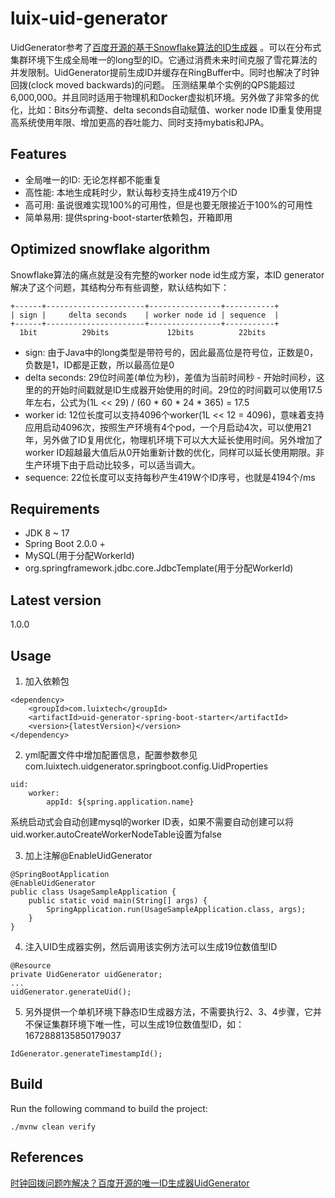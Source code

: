 # luix-uid-generator
UidGenerator参考了[百度开源的基于Snowflake算法的ID生成器](https://github.com/baidu/uid-generator)
。可以在分布式集群环境下生成全局唯一的long型的ID。它通过消费未来时间克服了雪花算法的并发限制。UidGenerator提前生成ID并缓存在RingBuffer中。同时也解决了时钟回拨(clock moved backwards)的问题。
压测结果单个实例的QPS能超过6,000,000。并且同时适用于物理机和Docker虚拟机环境。另外做了非常多的优化，比如：Bits分布调整、delta seconds自动赋值、worker node ID重复使用提高系统使用年限、增加更高的吞吐能力、同时支持mybatis和JPA。

## Features
* 全局唯一的ID: 无论怎样都不能重复
* 高性能: 本地生成耗时少，默认每秒支持生成419万个ID
* 高可用: 虽说很难实现100%的可用性，但是也要无限接近于100%的可用性
* 简单易用: 提供spring-boot-starter依赖包，开箱即用

## Optimized snowflake algorithm
Snowflake算法的痛点就是没有完整的worker node id生成方案，本ID generator解决了这个问题，其结构分布有些调整，默认结构如下：
```
+------+----------------------+----------------+-----------+
| sign |     delta seconds    | worker node id | sequence  |
+------+----------------------+----------------+-----------+
  1bit          29bits             12bits          22bits
```
* sign: 由于Java中的long类型是带符号的，因此最高位是符号位，正数是0，负数是1，ID都是正数，所以最高位是0
* delta seconds: 29位时间差(单位为秒)，差值为当前时间秒 - 开始时间秒，这里的的开始时间戳就是ID生成器开始使用的时间。29位的时间戳可以使用17.5年左右，公式为(1L << 29) / (60 * 60 * 24 * 365) = 17.5
* worker id: 12位长度可以支持4096个worker(1L << 12 = 4096)，意味着支持应用启动4096次，按照生产环境有4个pod，一个月启动4次，可以使用21年，另外做了ID复用优化，物理机环境下可以大大延长使用时间。另外增加了worker ID超越最大值后从0开始重新计数的优化，同样可以延长使用期限。非生产环境下由于启动比较多，可以适当调大。
* sequence: 22位长度可以支持每秒产生419W个ID序号，也就是4194个/ms

## Requirements
* JDK 8 ~ 17
* Spring Boot 2.0.0 +
* MySQL(用于分配WorkerId)
* org.springframework.jdbc.core.JdbcTemplate(用于分配WorkerId)

## Latest version
1.0.0

## Usage

1. 加入依赖包
```
<dependency>
    <groupId>com.luixtech</groupId>
    <artifactId>uid-generator-spring-boot-starter</artifactId>
    <version>{latestVersion}</version>
</dependency>
```
2. yml配置文件中增加配置信息，配置参数参见com.luixtech.uidgenerator.springboot.config.UidProperties
```
uid:
    worker:
        appId: ${spring.application.name}
```
系统启动式会自动创建mysql的worker ID表，如果不需要自动创建可以将uid.worker.autoCreateWorkerNodeTable设置为false

3. 加上注解@EnableUidGenerator
```
@SpringBootApplication
@EnableUidGenerator
public class UsageSampleApplication {
    public static void main(String[] args) {
        SpringApplication.run(UsageSampleApplication.class, args);
    }
}
```
4. 注入UID生成器实例，然后调用该实例方法可以生成19位数值型ID
```
@Resource
private UidGenerator uidGenerator;
...
uidGenerator.generateUid();
```

5. 另外提供一个单机环境下静态ID生成器方法，不需要执行2、3、4步骤，它并不保证集群环境下唯一性，可以生成19位数值型ID，如：1672888135850179037
```
IdGenerator.generateTimestampId();
```

## Build

Run the following command to build the project:

```
./mvnw clean verify
```

## References
[时钟回拨问题咋解决？百度开源的唯一ID生成器UidGenerator](https://zhuanlan.zhihu.com/p/77737855)